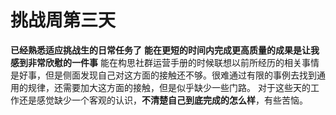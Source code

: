 # 挑战周第三天
**已经熟悉适应挑战生的日常任务了**
**能在更短的时间内完成更高质量的成果是让我感到非常欣慰的一件事**
能在构思社群运营手册的时候联想以前所经历的相关事情是好事，但是侧面发现自己对这方面的接触还不够。很难通过有限的事例去找到通用的规律，还需要加大这方面的接触，但是似乎缺少一些门路。
对于这些天的工作还是感觉缺少一个客观的认识，**不清楚自己到底完成的怎么样**，有些苦恼。
